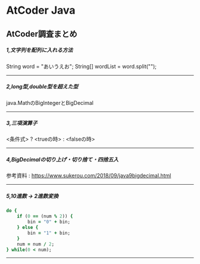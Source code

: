 # AtCoder Java

## AtCoder調査まとめ

##### 1,文字列を配列に入れる方法
String word = "あいうえお";
String[] wordList = word.split("");

---

##### 2,long型,double型を超えた型
java.MathのBigIntegerとBigDecimal

---

##### 3,三項演算子
<条件式> ? <trueの時> : <falseの時>

---

##### 4,BigDecimalの切り上げ・切り捨て・四捨五入
参考資料 : https://www.sukerou.com/2018/09/java9bigdecimal.html

---

##### 5,10進数 → 2進数変換
~~~ruby
do {
    if (0 == (num % 2)) { 
        bin = "0" + bin;
    } else {
        bin = "1" + bin;
    }
    num = num / 2;
} while(0 < num);
~~~

---

